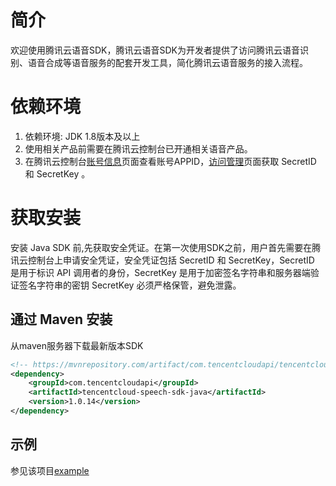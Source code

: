 # 简介
欢迎使用腾讯云语音SDK，腾讯云语音SDK为开发者提供了访问腾讯云语音识别、语音合成等语音服务的配套开发工具，简化腾讯云语音服务的接入流程。
# 依赖环境
1. 依赖环境: JDK 1.8版本及以上
2. 使用相关产品前需要在腾讯云控制台已开通相关语音产品。
3. 在腾讯云控制台[账号信息](https://console.cloud.tencent.com/developer)页面查看账号APPID，[访问管理](https://console.cloud.tencent.com/cam/capi)页面获取 SecretID 和 SecretKey 。


# 获取安装
安装 Java SDK 前,先获取安全凭证。在第一次使用SDK之前，用户首先需要在腾讯云控制台上申请安全凭证，安全凭证包括 SecretID 和 SecretKey，SecretID 是用于标识 API 调用者的身份，SecretKey 是用于加密签名字符串和服务器端验证签名字符串的密钥 SecretKey 必须严格保管，避免泄露。


## 通过 Maven 安装
从maven服务器下载最新版本SDK
```xml
<!-- https://mvnrepository.com/artifact/com.tencentcloudapi/tencentcloud-speech-sdk-java -->
<dependency>
    <groupId>com.tencentcloudapi</groupId>
    <artifactId>tencentcloud-speech-sdk-java</artifactId>
    <version>1.0.14</version>
</dependency>
```

## 示例
参见该项目[example](https://github.com/TencentCloud/tencentcloud-speech-sdk-java-example/tree/main/src/main/java/com/tencentcloud)

